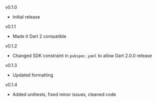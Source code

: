 v0.1.0
* Initial release

v0.1.1
* Made it Dart 2 compatible

v0.1.2
* Changed SDK constraint in `pubspec.yaml` to allow Dart 2.0.0 release

v0.1.3
* Updated formatting

v0.1.4
* Added unittests, fixed minor issues, cleaned code
